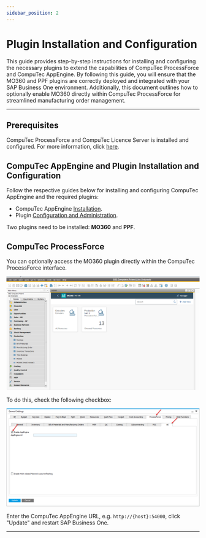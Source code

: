 ```yaml
---
sidebar_position: 2
---
```


# Plugin Installation and Configuration

This guide provides step-by-step instructions for installing and configuring the necessary plugins to extend the capabilities of CompuTec ProcessForce and CompuTec AppEngine. By following this guide, you will ensure that the MO360 and PPF plugins are correctly deployed and integrated with your SAP Business One environment. Additionally, this document outlines how to optionally enable MO360 directly within CompuTec ProcessForce for streamlined manufacturing order management.

---

## Prerequisites

CompuTec ProcessForce and CompuTec Licence Server is installed and configured. For more information, click [here](/docs/processforce/administrator-guide/licensing/license-server/overview/).

## CompuTec AppEngine and Plugin Installation and Configuration

Follow the respective guides below for installing and configuring CompuTec AppEngine and the required plugins:

- CompuTec AppEngine [Installation](/docs/appengine/administrators-guide/configuration-and-administration/installation/).
- Plugin [Configuration and Administration](../../administrators-guide/configuration-and-administration/overview.md).

Two plugins need to be installed: **MO360** and **PPF**.

## CompuTec ProcessForce

You can optionally access the MO360 plugin directly within the CompuTec ProcessForce interface.

![Manufacturing Order 360](../manufacturing-order-360/media/image2020-9-14-23-18-44.png)

To do this, check the following checkbox:

![Manufacturing Order 360](../manufacturing-order-360/media/general-settings-enableappengine.png)

Enter the CompuTec AppEngine URL, e.g. `http://{host}:54000`, click "Update" and restart SAP Business One.

---

